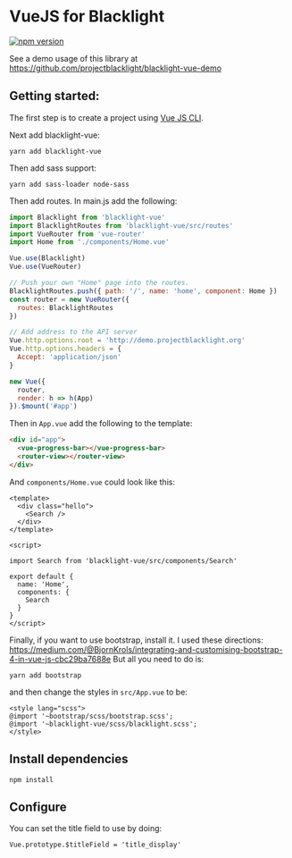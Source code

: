 # VueJS for Blacklight


[![npm version](https://img.shields.io/npm/v/blacklight-vue.svg)](https://www.npmjs.com/package/blacklight-vue)

See a demo usage of this library at https://github.com/projectblacklight/blacklight-vue-demo


## Getting started:

The first step is to create a project using [Vue JS CLI](https://cli.vuejs.org/guide/creating-a-project.html#vue-create).

Next add blacklight-vue:
```
yarn add blacklight-vue
```

Then add sass support:
```
yarn add sass-loader node-sass
```

Then add routes. In main.js add the following:
```js
import Blacklight from 'blacklight-vue'
import BlacklightRoutes from 'blacklight-vue/src/routes'
import VueRouter from 'vue-router'
import Home from './components/Home.vue'

Vue.use(Blacklight)
Vue.use(VueRouter)

// Push your own "Home" page into the routes.
BlacklightRoutes.push({ path: '/', name: 'home', component: Home })
const router = new VueRouter({
  routes: BlacklightRoutes
})

// Add address to the API server
Vue.http.options.root = 'http://demo.projectblacklight.org'
Vue.http.options.headers = {
  Accept: 'application/json'
}

new Vue({
  router,
  render: h => h(App)
}).$mount('#app')
```

Then in `App.vue` add the following to the template:
```html
<div id="app">
  <vue-progress-bar></vue-progress-bar>
  <router-view></router-view>
</div>
```

And `components/Home.vue` could look like this:

```vue
<template>
  <div class="hello">
    <Search />
  </div>
</template>

<script>

import Search from 'blacklight-vue/src/components/Search'

export default {
  name: 'Home',
  components: {
    Search
  }
}
</script>
```

Finally, if you want to use bootstrap, install it.
I used these directions: https://medium.com/@BjornKrols/integrating-and-customising-bootstrap-4-in-vue-js-cbc29ba7688e
But all you need to do is:

```
yarn add bootstrap
```

and then change the styles in `src/App.vue` to be:

```vue
<style lang="scss">
@import '~bootstrap/scss/bootstrap.scss';
@import '~blacklight-vue/scss/blacklight.scss';
</style>
```

## Install dependencies

```
npm install
```

## Configure

You can set the title field to use by doing:
```
Vue.prototype.$titleField = 'title_display'
```
